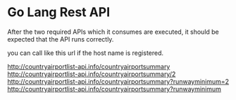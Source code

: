 # Go Lang Rest API

After the two required APIs which it consumes are executed, it should be expected that the API runs correctly.

you can call like this url if the host name is registered.

http://countryairportlist-api.info/countryairportsummary
http://countryairportlist-api.info/countryairportsummary/2
http://countryairportlist-api.info/countryairportsummary?runwayminimum=2
http://countryairportlist-api.info/countryairportsummary?runwayminimum